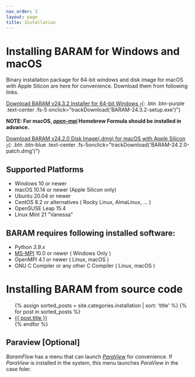 ```yaml
---
nav_order: 3
layout: page
title: Installation
---
```

# Installing BARAM for Windows and macOS
Binary installation package for 64-bit windows and disk image for macOS with Apple Silicon are here for convenience.
Download them from following links.

[Download BARAM v24.3.2 Installer for 64-bit Windows ›](https://d3c6e16xufx1gb.cloudfront.net/BARAM-24.3.2-setup.exe){: .btn .btn-purple .text-center .fs-5 onclick="trackDownload('BARAM-24.3.2-setup.exe')"}

**NOTE: For macOS, [*open-mpi*](https://formulae.brew.sh/formula/open-mpi) Homebrew Formula should be installed in advance.**

[Download BARAM v24.2.0 Disk Image(.dmg) for macOS with Apple Silicon ›](https://d3c6e16xufx1gb.cloudfront.net/BARAM-24.2.0-patch.dmg){: .btn .btn-blue .text-center .fs-5onclick="trackDownload('BARAM-24.2.0-patch.dmg')"}

## Supported Platforms
* Windows 10 or newer
* macOS 10.14 or newer (Apple Silicon only)
* Ubuntu 20.04 or newer
* CentOS 8.2 or alternatives ( Rocky Linux, AlmaLinux, ... )
* OpenSUSE Leap 15.4
* Linux Mint 21 "Vanessa"

## BARAM requires following installed software:

* Python *3.9.x*
* [MS-MPI](https://docs.microsoft.com/en-us/message-passing-interface/microsoft-mpi) 10.0 or newer ( Windows Only )
* OpenMPI 4.1 or newer ( Linux, macOS )
* GNU C Compiler or any other C Compiler ( Linux, macOS )

# Installing BARAM from source code

<ul>
  {% assign sorted_posts = site.categories.installation | sort: 'title' %}
  {% for post in sorted_posts %}
    <li><a href="{{ site.baseurl }}{{ post.url }}">{{ post.title }}</a></li>
  {% endfor %}
</ul>


## Paraview [Optional]

*BaramFlow* has a menu that can launch [*ParaView*](https://www.paraview.org/) for convenience.
If *ParaView* is installed in the system, this menu launches *ParaView* in the case foler.
